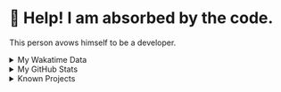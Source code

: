 # 🥺 Help! I am absorbed by the code. 

This person avows himself to be a developer.

<details>

<summary>My Wakatime Data</summary>

<!--START_SECTION:waka-->
![Lines of code](https://img.shields.io/badge/From%20Hello%20World%20I%27ve%20Written-8.8%20million%20lines%20of%20code-blue)

**🐱 My GitHub Data** 

> 📦 699.9 kB Used in GitHub's Storage 
 > 
> 🏆 1,295 Contributions in the Year 2023
 > 
> 🚫 Not Opted to Hire
 > 
> 📜 83 Public Repositories 
 > 
> 🔑 20 Private Repositories 
 > 
**I'm an Early 🐤** 

```text
🌞 Morning                1567 commits        ██████░░░░░░░░░░░░░░░░░░░   24.32 % 
🌆 Daytime                2658 commits        ██████████░░░░░░░░░░░░░░░   41.26 % 
🌃 Evening                2147 commits        ████████░░░░░░░░░░░░░░░░░   33.33 % 
🌙 Night                  70 commits          ░░░░░░░░░░░░░░░░░░░░░░░░░   01.09 % 
```
📅 **I'm Most Productive on Wednesday** 

```text
Monday                   771 commits         ███░░░░░░░░░░░░░░░░░░░░░░   11.97 % 
Tuesday                  1062 commits        ████░░░░░░░░░░░░░░░░░░░░░   16.49 % 
Wednesday                1093 commits        ████░░░░░░░░░░░░░░░░░░░░░   16.97 % 
Thursday                 881 commits         ███░░░░░░░░░░░░░░░░░░░░░░   13.68 % 
Friday                   976 commits         ████░░░░░░░░░░░░░░░░░░░░░   15.15 % 
Saturday                 897 commits         ███░░░░░░░░░░░░░░░░░░░░░░   13.92 % 
Sunday                   762 commits         ███░░░░░░░░░░░░░░░░░░░░░░   11.83 % 
```


**I Mostly Code in Go** 

```text
Go                       35 repos            █████████░░░░░░░░░░░░░░░░   35.35 % 
Python                   22 repos            ██████░░░░░░░░░░░░░░░░░░░   22.22 % 
HTML                     6 repos             ██░░░░░░░░░░░░░░░░░░░░░░░   06.06 % 
Dart                     2 repos             █░░░░░░░░░░░░░░░░░░░░░░░░   02.02 % 
Rust                     1 repo              ░░░░░░░░░░░░░░░░░░░░░░░░░   01.01 % 
```




 Last Updated on 03/10/2023 01:12:53 UTC
<!--END_SECTION:waka-->

</details>

<details>
 
 <summary>My GitHub Stats</summary>

[![CDFMLR's github stats](https://github-readme-stats.vercel.app/api?username=cdfmlr&count_private=true&show_icons=true)](https://github.com/anuraghazra/github-readme-stats)
 
</details>

<details>

<summary>Known Projects</summary>

[![Star History Chart](https://api.star-history.com/svg?repos=cdfmlr/pyflowchart,cdfmlr/muvtuber,cdfmlr/crud,cdfmlr/murecom-verse-1,cdfmlr/murecom-intro&type=Date)](https://star-history.com/#cdfmlr/pyflowchart&cdfmlr/muvtuber&cdfmlr/crud&cdfmlr/murecom-verse-1&cdfmlr/murecom-intro&Date)

 </details>
